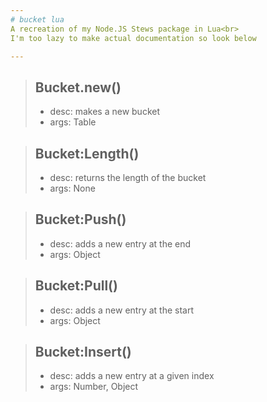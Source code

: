 ```yaml
---
# bucket lua
A recreation of my Node.JS Stews package in Lua<br>
I'm too lazy to make actual documentation so look below

---
```


> ## Bucket.new()
> - desc: makes a new bucket
> - args: Table

> ## Bucket:Length()
> - desc: returns the length of the bucket
> - args: None

> ## Bucket:Push()
> - desc: adds a new entry at the end
> - args: Object

> ## Bucket:Pull()
> - desc: adds a new entry at the start
> - args: Object

> ## Bucket:Insert()
> - desc: adds a new entry at a given index
> - args: Number, Object
